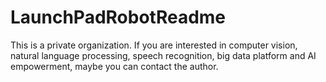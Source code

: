 # LaunchPadRobotReadme
This is a private organization. If you are interested in computer vision, natural language processing, speech recognition, big data platform and AI empowerment, maybe you can contact the author.
